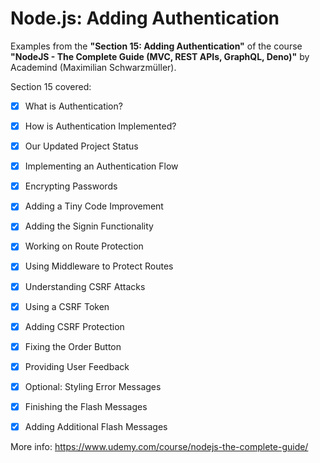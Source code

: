 # Node.js: Adding Authentication

Examples from the **"Section 15: Adding Authentication"** of the course **"NodeJS - The Complete Guide (MVC, REST APIs, GraphQL, Deno)"** by Academind (Maximilian Schwarzmüller).

Section 15 covered:

- [X] What is Authentication?
- [X] How is Authentication Implemented?
- [X] Our Updated Project Status
- [X] Implementing an Authentication Flow
- [X] Encrypting Passwords
- [X] Adding a Tiny Code Improvement
- [X] Adding the Signin Functionality
- [X] Working on Route Protection
- [x] Using Middleware to Protect Routes
- [x] Understanding CSRF Attacks
- [x] Using a CSRF Token
- [x] Adding CSRF Protection
- [x] Fixing the Order Button
- [x] Providing User Feedback
- [x] Optional: Styling Error Messages
- [x] Finishing the Flash Messages
- [x] Adding Additional Flash Messages



More info: https://www.udemy.com/course/nodejs-the-complete-guide/
